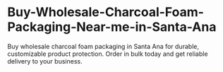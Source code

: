 # Buy-Wholesale-Charcoal-Foam-Packaging-Near-me-in-Santa-Ana
Buy wholesale charcoal foam packaging in Santa Ana for durable, customizable product protection. Order in bulk today and get reliable delivery to your business.
